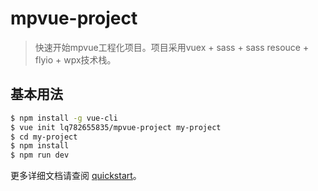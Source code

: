 # mpvue-project

 > 快速开始mpvue工程化项目。项目采用vuex + sass + sass resouce + flyio + wpx技术栈。

## 基本用法
``` bash
$ npm install -g vue-cli
$ vue init lq782655835/mpvue-project my-project
$ cd my-project
$ npm install
$ npm run dev
```

更多详细文档请查阅 [quickstart](http://mpvue.com/mpvue/quickstart/)。
